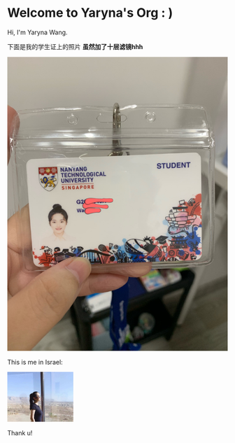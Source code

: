 # Welcome to Yaryna's Org : )

Hi, I'm Yaryna Wang.

下面是我的学生证上的照片 **虽然加了十层滤镜hhh**

![student-card](assets/student-card.jpg)

This is me in Israel:

<img src="assets/Isreal.jpg" alt="Israel" width="30%" />

Thank u!